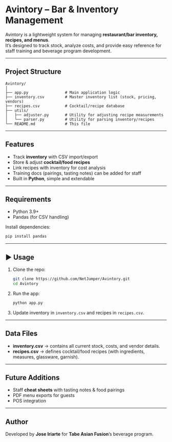 #  Avintory – Bar & Inventory Management  

Avintory is a lightweight system for managing **restaurant/bar inventory, recipes, and menus**.  
It’s designed to track stock, analyze costs, and provide easy reference for staff training and beverage program development.  

---

##  Project Structure  
```
Avintory/
│
├── app.py                # Main application logic
├── inventory.csv         # Master inventory list (stock, pricing, vendors)
├── recipes.csv           # Cocktail/recipe database
├── utils/
│   ├── adjuster.py       # Utility for adjusting recipe measurements
│   └── parser.py         # Utility for parsing inventory/recipes
└── README.md             # This file
```

---

##  Features  
-  Track **inventory** with CSV import/export  
-  Store & adjust **cocktail/food recipes**  
-  Link recipes with inventory for cost analysis  
-  Training docs (pairings, tasting notes) can be added for staff  
-  Built in **Python**, simple and extendable  

---

##  Requirements  
- Python 3.9+  
- Pandas (for CSV handling)  

Install dependencies:  
```bash
pip install pandas
```

---

## ▶ Usage  
1. Clone the repo:  
   ```bash
   git clone https://github.com/NetJumper/Avintory.git
   cd Avintory
   ```

2. Run the app:  
   ```bash
   python app.py
   ```

3. Update inventory in `inventory.csv` and recipes in `recipes.csv`.  

---

##  Data Files  
- **inventory.csv** → contains all current stock, costs, and vendor details.  
- **recipes.csv** → defines cocktail/food recipes (with ingredients, measures, glassware, garnish).  

---

##  Future Additions  
- Staff **cheat sheets** with tasting notes & food pairings  
- PDF menu exports for guests  
- POS integration  

---

##  Author  
Developed by **Jose Iriarte** for **Tabe Asian Fusion**’s beverage program.  

